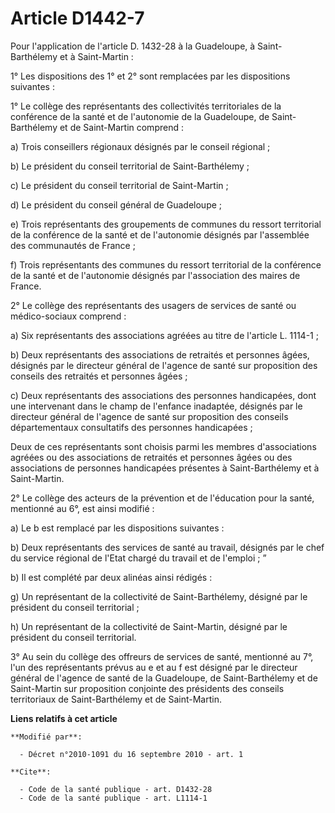 # Article D1442-7

Pour l'application de l'article D. 1432-28 à la Guadeloupe, à Saint-Barthélemy et à Saint-Martin : 

1° Les dispositions des 1° et 2° sont remplacées par les dispositions suivantes : 

1° Le collège des représentants des collectivités territoriales de la conférence de la santé et de l'autonomie de la
Guadeloupe, de Saint-Barthélemy et de Saint-Martin comprend : 

a) Trois conseillers régionaux désignés par le conseil régional ; 

b) Le président du conseil territorial de Saint-Barthélemy ; 

c) Le président du conseil territorial de Saint-Martin ; 

d) Le président du conseil général de Guadeloupe ; 

e) Trois représentants des groupements de communes du ressort territorial de la conférence de la santé et de l'autonomie
désignés par l'assemblée des communautés de France ; 

f) Trois représentants des communes du ressort territorial de la conférence de la santé et de l'autonomie désignés par
l'association des maires de France. 

2° Le collège des représentants des usagers de services de santé ou médico-sociaux comprend : 

a) Six représentants des associations agréées au titre de l'article L. 1114-1 ; 

b) Deux représentants des associations de retraités et personnes âgées, désignés par le directeur général de l'agence de
santé sur proposition des conseils des retraités et personnes âgées ; 

c) Deux représentants des associations des personnes handicapées, dont une intervenant dans le champ de l'enfance inadaptée,
désignés par le directeur général de l'agence de santé sur proposition des conseils départementaux consultatifs des personnes
handicapées ; 

Deux de ces représentants sont choisis parmi les membres d'associations agréées ou des associations de retraités et personnes
âgées ou des associations de personnes handicapées présentes à Saint-Barthélemy et à Saint-Martin. 

2° Le collège des acteurs de la prévention et de l'éducation pour la santé, mentionné au 6°, est ainsi modifié : 

a) Le b est remplacé par les dispositions suivantes : 

b) Deux représentants des services de santé au travail, désignés par le chef du service régional de l'Etat chargé du travail
et de l'emploi ; ” 

b) Il est complété par deux alinéas ainsi rédigés : 

g) Un représentant de la collectivité de Saint-Barthélemy, désigné par le président du conseil territorial ; 

h) Un représentant de la collectivité de Saint-Martin, désigné par le président du conseil territorial. 

3° Au sein du collège des offreurs de services de santé, mentionné au 7°, l'un des représentants prévus au e et au f est
désigné par le directeur général de l'agence de santé de la Guadeloupe, de Saint-Barthélemy et de Saint-Martin sur
proposition conjointe des présidents des conseils territoriaux de Saint-Barthélemy et de Saint-Martin.

**Liens relatifs à cet article**

	**Modifié par**:

	  - Décret n°2010-1091 du 16 septembre 2010 - art. 1

	**Cite**:

	  - Code de la santé publique - art. D1432-28
	  - Code de la santé publique - art. L1114-1
